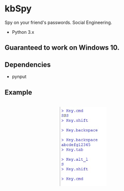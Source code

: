 # kbSpy
Spy on your friend's passwords. Social Engineering.
- Python 3.x
## Guaranteed to work on Windows 10.

## Dependencies
- pynput

## Example
<p align="center">
  <br>
    <img src="examples/kbspyexample1.jpg" width="150"/>
  <br>
</p>

